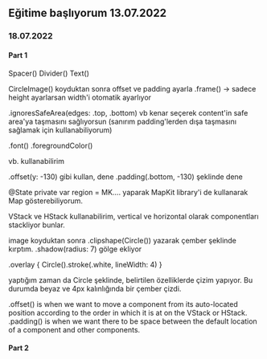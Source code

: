 ## Eğitime başlıyorum 13.07.2022

### 18.07.2022

#### Part 1

Spacer()
Divider()
Text()

CircleImage() koyduktan sonra offset ve padding ayarla 
.frame() -> sadece height ayarlarsan width'i otomatik ayarlıyor

.ignoresSafeArea(edges: .top, .bottom) vb kenar seçerek content'in safe area'ya taşmasını sağlıyorsun (sanırım padding'lerden dışa taşmasını sağlamak için kullanabiliyorum)

.font()
.foregroundColor()

vb. kullanabilirim

.offset(y: -130) gibi kullan, dene 
.padding(.bottom, -130) şeklinde dene

@State private var region = MK.... yaparak MapKit library'i de kullanarak Map gösterebiliyorum. 

VStack ve HStack kullanabilirim, vertical ve horizontal olarak componentları stackliyor bunlar. 

image koyduktan sonra .clipshape(Circle()) yazarak çember şeklinde kırptım. 
.shadow(radius: 7) gölge ekliyor

.overlay {
  Circle().stroke(.white, lineWidth: 4)
}

yaptığım zaman da Circle şeklinde, belirtilen özelliklerde çizim yapıyor. Bu durumda beyaz ve 4px kalınlığında bir çember çizdi.


.offset() is when we want to move a component from its auto-located position according to the order in which it is at on the VStack or HStack. 
.padding() is when we want there to be space between the default location of a component and other components. 


#### Part 2

